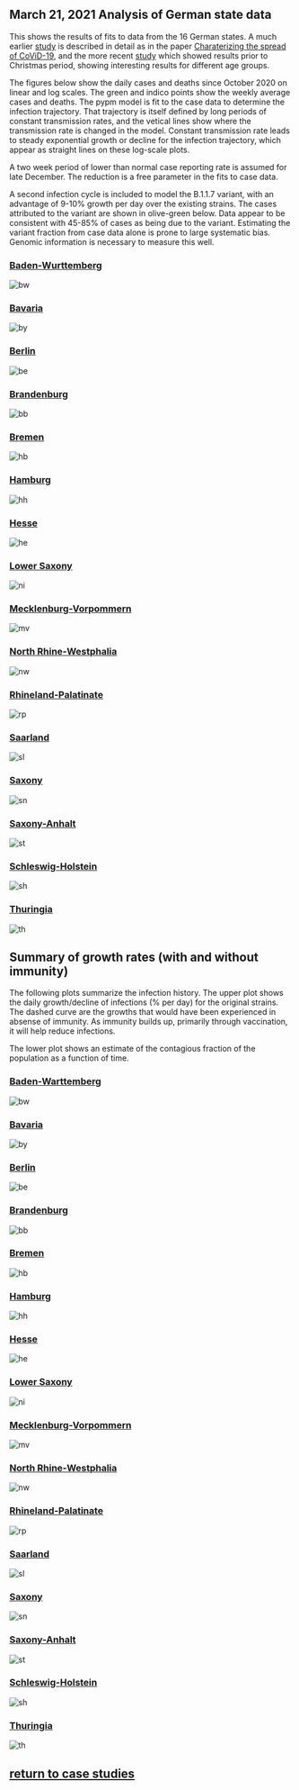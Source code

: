 ## March 21, 2021 Analysis of German state data

This shows the results of fits to data from the 16 German states.
A much earlier [study](../archive/germany20200625/index.md)
is described in detail as in the paper [Charaterizing the spread of CoViD-19](../index.md),
and the more recent [study](../archive/germany20201206/index.md)
which showed results prior to Christmas period, showing interesting results for different age groups.

The figures below show the daily cases and deaths since October 2020 on linear and log scales.
The green and indico points show the weekly average cases and deaths.
The pypm model is fit to the case data to determine the infection trajectory.
That trajectory is itself defined by long periods of constant transmission rates,
and the vetical lines show where the transmission rate is changed in the model.
Constant transmission rate leads to steady exponential growth or decline for the infection trajectory,
which appear as straight lines on these log-scale plots.

A two week period of lower than normal case reporting rate is assumed for late December.
The reduction is a free parameter in the fits to case data.

A second infection cycle is included to model the B.1.1.7 variant, with an advantage of
9-10% growth per day over the existing strains.
The cases attributed to the variant are shown in olive-green below. 
Data appear to be consistent with 45-85% of cases as being due to the variant.
Estimating the variant fraction from case data alone is prone to large systematic bias.
Genomic information is necessary to measure this well.

### [Baden-Wurttemberg](img/bw_2_8_0321.pdf)

![bw](img/bw_2_8_0321.png)

### [Bavaria](img/by_2_8_0321.pdf)

![by](img/by_2_8_0321.png)

### [Berlin](img/be_2_8_0321.pdf)

![be](img/be_2_8_0321.png)

### [Brandenburg](img/bb_2_8_0321.pdf)

![bb](img/bb_2_8_0321.png)

### [Bremen](img/hb_2_8_0321.pdf)

![hb](img/hb_2_8_0321.png)

### [Hamburg](img/hh_2_8_0321.pdf)

![hh](img/hh_2_8_0321.png)

### [Hesse](img/he_2_8_0321.pdf)

![he](img/he_2_8_0321.png)

### [Lower Saxony](img/ni_2_8_0321.pdf)

![ni](img/ni_2_8_0321.png)

### [Mecklenburg-Vorpommern](img/mv_2_8_0321.pdf)

![mv](img/mv_2_8_0321.png)

### [North Rhine-Westphalia](img/nw_2_8_0321.pdf)

![nw](img/nw_2_8_0321.png)

### [Rhineland-Palatinate](img/rp_2_8_0321.pdf)

![rp](img/rp_2_8_0321.png)

### [Saarland](img/sl_2_8_0321.pdf)

![sl](img/sl_2_8_0321.png)

### [Saxony](img/sn_2_8_0321.pdf)

![sn](img/sn_2_8_0321.png)

### [Saxony-Anhalt](img/st_2_8_0321.pdf)

![st](img/st_2_8_0321.png)

### [Schleswig-Holstein](img/sh_2_8_0321.pdf)

![sh](img/sh_2_8_0321.png)

### [Thuringia](img/th_2_8_0321.pdf)

![th](img/th_2_8_0321.png)

## Summary of growth rates (with and without immunity)

The following plots summarize the infection history.
The upper plot shows the daily growth/decline of infections (% per day) for the original strains.
The dashed curve are the growths that would have been experienced in absense of immunity.
As immunity builds up, primarily through vaccination, it will help reduce infections.

The lower plot shows an estimate of the contagious fraction of the population as a function of time.

### [Baden-Warttemberg](img/bw-growth.pdf)

![bw](img/bw-growth.png)

### [Bavaria](img/by-growth.pdf)

![by](img/by-growth.png)

### [Berlin](img/be-growth.pdf)

![be](img/be-growth.png)

### [Brandenburg](img/bb-growth.pdf)

![bb](img/bb-growth.png)

### [Bremen](img/hb-growth.pdf)

![hb](img/hb-growth.png)

### [Hamburg](img/hh-growth.pdf)

![hh](img/hh-growth.png)

### [Hesse](img/he-growth.pdf)

![he](img/he-growth.png)

### [Lower Saxony](img/ni-growth.pdf)

![ni](img/ni-growth.png)

### [Mecklenburg-Vorpommern](img/mv-growth.pdf)

![mv](img/mv-growth.png)

### [North Rhine-Westphalia](img/nw-growth.pdf)

![nw](img/nw-growth.png)

### [Rhineland-Palatinate](img/rp-growth.pdf)

![rp](img/rp-growth.png)

### [Saarland](img/sl-growth.pdf)

![sl](img/sl-growth.png)

### [Saxony](img/sn-growth.pdf)

![sn](img/sn-growth.png)

### [Saxony-Anhalt](img/st-growth.pdf)

![st](img/st-growth.png)

### [Schleswig-Holstein](img/sh-growth.pdf)

![sh](img/sh-growth.png)

### [Thuringia](img/th-growth.pdf)

![th](img/th-growth.png)

## [return to case studies](../index.md)

